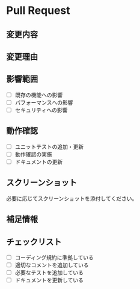 # Pull Request

## 変更内容

<!-- 何を変更したかを具体的に記載してください -->

## 変更理由

<!-- なぜこの変更が必要なのかを記載してください -->

## 影響範囲

- [ ] 既存の機能への影響
- [ ] パフォーマンスへの影響
- [ ] セキュリティへの影響

## 動作確認

- [ ] ユニットテストの追加・更新
- [ ] 動作確認の実施
- [ ] ドキュメントの更新

## スクリーンショット
必要に応じてスクリーンショットを添付してください。
## 補足情報

<!-- レビュアーに伝えたい追加情報があれば記載してください -->

## チェックリスト

- [ ] コーディング規約に準拠している
- [ ] 適切なコメントを追加している
- [ ] 必要なテストを追加している
- [ ] ドキュメントを更新している
